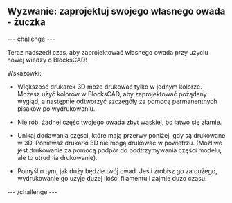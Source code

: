 ## Wyzwanie: zaprojektuj swojego własnego owada - żuczka

--- challenge ---

Teraz nadszedł czas, aby zaprojektować własnego owada przy użyciu nowej wiedzy o BlocksCAD!

Wskazówki:

+ Większość drukarek 3D może drukować tylko w jednym kolorze. Możesz użyć kolorów w BlocksCAD, aby zaprojektować pożądany wygląd, a następnie odtworzyć szczegóły za pomocą permanentnych pisaków po wydrukowaniu.

+ Nie rób, żadnej część twojego owada zbyt wąskiej, bo łatwo się złamie.

+ Unikaj dodawania części, które mają przerwy poniżej, gdy są drukowane w 3D. Ponieważ drukarki 3D nie mogą drukować w powietrzu. (Możliwe jest drukowanie za pomocą podpór do podtrzymywania części modelu, ale to utrudnia drukowanie).

+ Pomyśl o tym, jak duży będzie twój owad. Jeśli zrobisz go za dużego, wydrukowanie go użyje dużej ilości filamentu i zajmie dużo czasu.

--- /challenge ---



 




  
